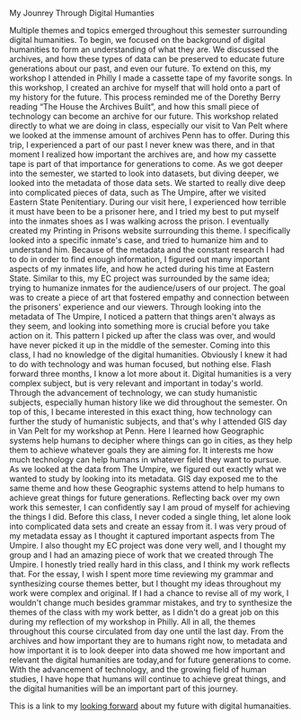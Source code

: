 My Jounrey Through Digital Humanties

Multiple themes and topics emerged throughout this semester surrounding digital humanities. To begin, we focused on the background of digital humanities to form an understanding of what they are. We discussed the archives, and how these types of data can be preserved to educate future generations about our past, and even our future. To extend on this, my workshop I attended in Philly I made a cassette tape of my favorite songs. In this workshop, I created an archive for myself that will hold onto a part of my history for the future. This process reminded me of the Dorethy Berry reading “The House the Archives Built”, and how this small piece of technology can become an archive for our future. This workshop related directly to what we are doing in class, especially our visit to Van Pelt where we looked at the immense amount of archives Penn has to offer. During this trip, I experienced a part of our past I never knew was there, and in that moment I realized how important the archives are, and how my cassette tape is part of that importance for generations to come.
As we got deeper into the semester, we started to look into datasets,  but diving deeper, we looked into the metadata of those data sets. We started to really dive deep into complicated pieces of data, such as The Umpire, after we visited Eastern State Penitentiary. During our visit here, I experienced how terrible it must have been to be a prisoner here, and I tried my best to put myself into the inmates shoes as I was walking across the prison. I eventually created my Printing in Prisons website surrounding this theme. I specifically looked into a specific inmate's case, and tried to humanize him and to understand him. Because of the metadata and the constant research I had to do in order to find enough information, I figured out many important aspects of my inmates life, and how he acted during his time at Eastern State. Similar to this, my EC project was surrounded by the same idea; trying to humanize inmates for the audience/users of our project. The goal was to create a piece of art that fostered empathy and connection between the prisoners' experience and our viewers. Through looking into the metadata of The Umpire, I noticed a pattern that things aren't always as they seem, and looking into something more is crucial before you take action on it. This pattern I picked up after the class was over, and would have never picked it up in the middle of the semester. Coming into this class, I had no knowledge of the digital humanities. Obviously I knew it had to do with technology and was human focused, but nothing else. Flash forward three months, I know a lot more about it. Digital humanities is a very complex subject, but is very relevant and important in today's world. Through the advancement of technology, we can study humanistic subjects, especially human history like we did throughout the semester. On top of this, I became interested in this exact thing, how technology can further the study of humanistic subjects, and that's why I attended GIS day in Van Pelt for my workshop at Penn. Here I learned how Geographic systems help humans to decipher where things can go in cities, as they help them to achieve whatever goals they are aiming for. It interests me how much technology can help humans in whatever field they want to pursue. As we looked at the data from The Umpire, we figured out exactly what we wanted to study by looking into its metadata. GIS day exposed me to the same theme and how these Geographic systems attend to help humans to achieve great things for future generations. Reflecting back over my own work this semester, I can confidently say I am proud of myself for achieving the things I did. Before this class, I never coded a single thing, let alone look into complicated data sets and create an essay from it. I was very proud of my metadata essay as I thought it captured important aspects from The Umpire. I also thought my EC project was done very well, and I thought my group and I had an amazing piece of work that we created through The Umpire. I honestly tried really hard in this class, and I think my work reflects that. For the essay, I wish I spent more time reviewing my grammar and synthesizing course themes better, but I thought my ideas throughout my work were complex and original. If I had a chance to revise all of my work, I wouldn't change much besides grammar mistakes, and try to synthesize the themes of the class with my work better, as I didn't do a great job on this during my reflection of my workshop in Philly. All in all, the themes throughout this course circulated from day one until the last day. From the archives and how important they are to humans right now, to metadata and how important it is to look deeper into data showed me how important and relevant the digital humanities are today,and for future generations to come. With the advancement of technology, and the growing field of human studies, I have hope that humans will continue to achieve great things, and the digital humanities will be an important part of this journey. 


This is a link to my [looking forward](lookingforward.html) about my future with digital humanaities.
